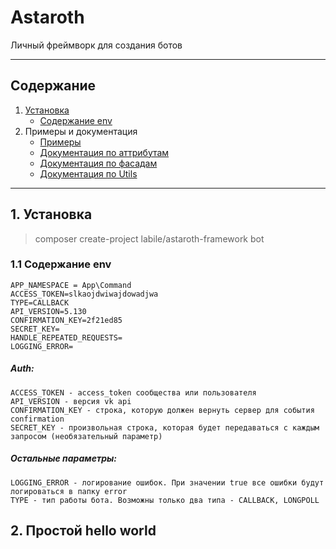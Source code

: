 # Astaroth

Личный фреймворк для создания ботов

___

## Содержание

1. [Установка](#1-установка)
    + [Содержание env](#11-настройка-env)
2. Примеры и документация
    + [Примеры](doc/example)
    + [Документация по аттрибутам](doc/attribute.md)
    + [Документация по фасадам](doc/facade.md)
    + [Документация по Utils](doc/utils.md)

___

## 1. Установка

> composer create-project labile/astaroth-framework bot

### 1.1 Содержание env

```dotenv
APP_NAMESPACE = App\Command
ACCESS_TOKEN=slkaojdwiwajdowadjwa
TYPE=CALLBACK
API_VERSION=5.130
CONFIRMATION_KEY=2f21ed85
SECRET_KEY=
HANDLE_REPEATED_REQUESTS=
LOGGING_ERROR=
```

##### Auth:

    ACCESS_TOKEN - access_token сообщества или пользователя
    API_VERSION - версия vk api
    CONFIRMATION_KEY - строка, которую должен вернуть сервер для события confirmation
    SECRET_KEY - произвольная строка, которая будет передаваться с каждым запросом (необязательный параметр)

##### Остальные параметры:

    LOGGING_ERROR - логирование ошибок. При значении true все ошибки будут логироваться в папку error
    TYPE - тип работы бота. Возможны только два типа - CALLBACK, LONGPOLL

## 2. Простой hello world
```php

```
